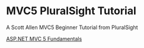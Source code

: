 # MVC5 PluralSight Tutorial

A Scott Allen MVC5 Beginner Tutorial from PluralSight

[ASP.NET MVC 5 Fundamentals](https://app.pluralsight.com/library/courses/asp-net-mvc5-web-apps/table-of-contents)
